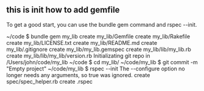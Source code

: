 ## this is init how to add gemfile
To get a good start, you can use the bundle gem command and rspec --init.

~/code $ bundle gem my_lib
      create  my_lib/Gemfile
      create  my_lib/Rakefile
      create  my_lib/LICENSE.txt
      create  my_lib/README.md
      create  my_lib/.gitignore
      create  my_lib/my_lib.gemspec
      create  my_lib/lib/my_lib.rb
      create  my_lib/lib/my_lib/version.rb
Initializating git repo in /Users/john/code/my_lib
~/code $ cd my_lib/
~/code/my_lib $ git commit -m "Empty project"
~/code/my_lib $ rspec --init
The --configure option no longer needs any arguments, so true was ignored.
  create   spec/spec_helper.rb
  create   .rspec